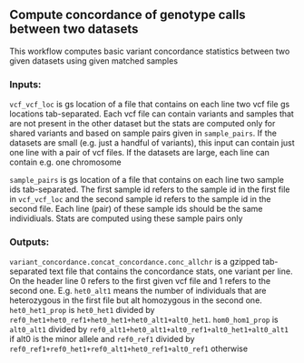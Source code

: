 ## Compute concordance of genotype calls between two datasets

This workflow computes basic variant concordance statistics between two given datasets using given matched samples

### Inputs:

`vcf_vcf_loc` is gs location of a file that contains on each line two vcf file gs locations tab-separated. Each vcf file can contain variants and samples that are not present in the other dataset but the stats are computed only for shared variants and based on sample pairs given in `sample_pairs`. If the datasets are small (e.g. just a handful of variants), this input can contain just one line with a pair of vcf files. If the datasets are large, each line can contain e.g. one chromosome

`sample_pairs` is gs location of a file that contains on each line two sample ids tab-separated. The first sample id refers to the sample id in the first file in `vcf_vcf_loc` and the second sample id refers to the sample id in the second file. Each line (pair) of these sample ids should be the same individiuals. Stats are computed using these sample pairs only

### Outputs:

`variant_concordance.concat_concordance.conc_allchr` is a gzipped tab-separated text file that contains the concordance stats, one variant per line. On the header line 0 refers to the first given vcf file and 1 refers to the second one. E.g. `het0_alt1` means the number of individuals that are heterozygous in the first file but alt homozygous in the second one. `het0_het1_prop` is `het0_het1` divided by `ref0_het1+het0_ref1+het0_het1+het0_alt1+alt0_het1`. `hom0_hom1_prop` is `alt0_alt1` divided by `ref0_alt1+het0_alt1+alt0_ref1+alt0_het1+alt0_alt1` if alt0 is the minor allele and `ref0_ref1` divided by `ref0_ref1+ref0_het1+ref0_alt1+het0_ref1+alt0_ref1` otherwise

